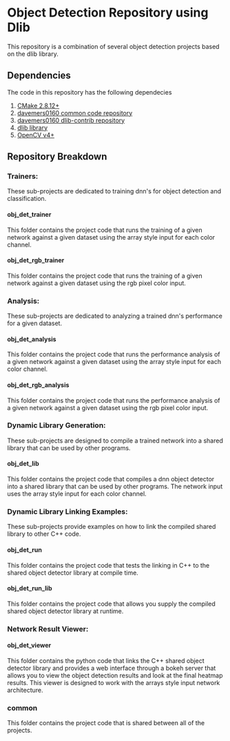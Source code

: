 # Object Detection Repository using Dlib
This repository is a combination of several object detection projects based on the dlib library.

## Dependencies

The code in this repository has the following dependecies

1. [CMake 2.8.12+](https://cmake.org/download/ )
2. [davemers0160 common code repository](https://github.com/davemers0160/Common )
3. [davemers0160 dlib-contrib repository](https://github.com/davemers0160/dlib-contrib )
4. [dlib library](http://dlib.net/ )
5. [OpenCV v4+](https://opencv.org/releases/ )

## Repository Breakdown

### Trainers:
These sub-projects are dedicated to training dnn's for object detection and classification.

#### obj_det_trainer
This folder contains the project code that runs the training of a given network against a given dataset using the array style input for each color channel.

#### obj_det_rgb_trainer
This folder contains the project code that runs the training of a given network against a given dataset using the rgb pixel color input.

### Analysis:
These sub-projects are dedicated to analyzing a trained dnn's performance for a given dataset.

#### obj_det_analysis
This folder contains the project code that runs the performance analysis of a given network against a given dataset using the array style input for each color channel.

#### obj_det_rgb_analysis
This folder contains the project code that runs the performance analysis of a given network against a given dataset using the rgb pixel color input.

### Dynamic Library Generation:
These sub-projects are designed to compile a trained network into a shared library that can be used by other programs.

#### obj_det_lib
This folder contains the project code that compiles a dnn object detector into a shared library that can be used by other programs.  The network input uses the array style input for each color channel.

### Dynamic Library Linking Examples:
These sub-projects provide examples on how to link the compiled shared library to other C++ code.

#### obj_det_run
This folder contains the project code that tests the linking in C++ to the shared object detector library at compile time.

#### obj_det_run_lib
This folder contains the project code that allows you supply the compiled shared object detector library at runtime.

### Network Result Viewer:

#### obj_det_viewer
This folder contains the python code that links the C++ shared object detector library and provides a web interface through a bokeh server that allows you to view the object detection results and look at the final heatmap results. This viewer is designed to work with the arrays style input network architecture.

### common
This folder contains the project code that is shared between all of the projects.
